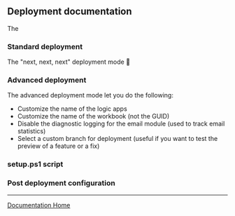 ## Deployment documentation

The

### Standard deployment

The "next, next, next" deployment mode 🙂 

### Advanced deployment

The advanced deployment mode let you do the following:

- Customize the name of the logic apps
- Customize the name of the workbook (not the GUID)
- Disable the diagnostic logging for the email module (used to track email statistics)
- Select a custom branch for deployment (useful if you want to test the preview of a feature or a fix)

### setup.ps1 script

### Post deployment configuration


---
[Documentation Home](readme.md)